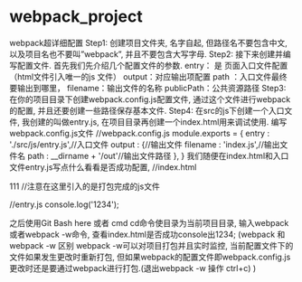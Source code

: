 ﻿# webpack_project
webpack超详细配置
Step1: 创建项目文件夹, 名字自起, 但路径名不要包含中文, 以及项目名也不要叫”webpack”, 并且不要包含大写字母.
Step2: 接下来创建并编写配置文件. 首先我们先介绍几个配置文件的参数. 
   entry： 是 页面入口文件配置 （html文件引入唯一的js 文件）
   output：对应输出项配置 
     path ：入口文件最终要输出到哪里，
     filename：输出文件的名称
     publicPath：公共资源路径
Step3: 在你的项目目录下创建webpack.config.js配置文件, 通过这个文件进行webpack的配置, 并且还要创建一些路径保存基本文件.
Step4: 在src的js下创建一个入口文件, 我创建的叫做entry.js, 在项目目录再创建一个index.html用来调试使用. 编写webpack.config.js文件
   //webpack.config.js
   module.exports = {
       entry : './src/js/entry.js',//入口文件
       output : {//输出文件
           filename : 'index.js',//输出文件名
           path : __dirname + '/out'//输出文件路径
       },
   }
我们随便在index.html和入口文件entry.js写点什么看看是否成功配置, 
//index.html
<!DOCTYPE html>
<html lang="en">
<head>
    <meta charset="UTF-8" />
    <title>ss</title>
</head>
<body>
111
    <script src="./out/index.js"></script>//注意在这里引入的是打包完成的js文件
</body>
</html>

//entry.js
console.log('1234');

之后使用Git Bash here 或者 cmd cd命令使目录为当前项目目录, 输入webpack或者webpack -w命令, 查看index.html是否成功console出1234;
(webpack 和 webpack -w 区别 
webpack -w可以对项目打包并且实时监控, 当前配置文件下的文件如果发生更改时重新打包, 但如果webpack的配置文件即webpack.config.js更改时还是要通过webpack进行打包.(退出webpack -w 操作 ctrl+c)
)